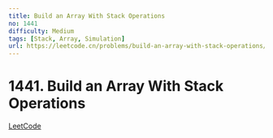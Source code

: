 ```yaml
---
title: Build an Array With Stack Operations
no: 1441
difficulty: Medium
tags: [Stack, Array, Simulation]
url: https://leetcode.cn/problems/build-an-array-with-stack-operations/
---
```


# 1441. Build an Array With Stack Operations

[LeetCode](https://leetcode.cn/problems/build-an-array-with-stack-operations/)

